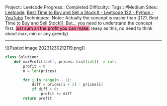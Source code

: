 Project:: Leetcode
Progress:: Completed
Difficulty:: 
Tags:: #Medium 
Sites:: [Leetcode](https://leetcode.com/problems/best-time-to-buy-and-sell-stock-ii/), [Best Time to Buy and Sell a Stock II - Leetcode 122 - Python - YouTube](https://www.youtube.com/watch?v=3SJ3pUkPQMc)
Techniques:: 
Note:: Actually the concept is easier than [[121. Best Time to Buy and Sell Stock]]. But... you need to understand the concept first. <mark style="background: #FF5582A6;">just sum all the profit you can make.</mark> (easy as this, no need to think about max, min or any greedy)

---
![[Pasted image 20231230212119.png]]


```python
class Solution:
    def maxProfit(self, prices: List[int]) -> int:
        profit = 0
        n = len(prices)

        for i in range(n - 1):
            diff = prices[i + 1] - prices[i]
            if diff > 0:
                profit += diff
        return profit
```

